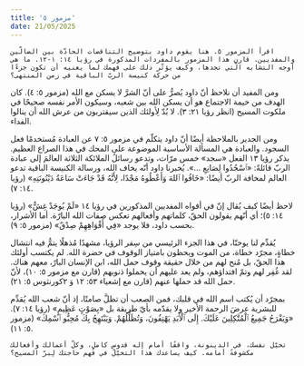 ```yaml
---
title: 'مزمور ٥'
date: 21/05/2025
---
```


`اقرأ المزمور ٥. هنا يقوم داود بتوضيح التناقضات الحادّة بين الضالّين والمفديين. قارن هذا المزمور بالمفردات المذكورة في رؤيا ١٤: ١-١٢. ما هي أوجه التشابه الّتي تجدها، وكيف يؤثّر ذلك على فهمك لما يعنيه أن تكون جزءًا من حركة كنيسة الربّ الباقية في زمن المنتهى؟`

ومن المفيد أن نلاحظ أنّ داود يُصرُّ على أنّ الشرَّ لا يسكن مع الله (مزمور ٥: ٤). كان الهدف من خيمة الاجتماع هو أن يسكن الله بين شعبه، وسيكون الأمر نفسه صحيحًا في ملكوت المسيح (انظر رؤيا ٢١: ٣). لا بُدّ لِأولئك الذين سيقتربون من عرش الله أن ينالوا الفداء.

ومن الجدير بالملاحظة أيضًا أنّ داود يتكلّم في مزمور ٥: ٧ عن العبادة مُستخدمًا فعل السجود. والعبادة هي المسألة الأساسية الموضوعة على المحك في هذا الصراع العظيم. يذكر رؤيا ١٣ الفعل «سجد» خمس مرّات، وتدعو رسائلُ الملائكة الثلاثة العالمَ إلى عبادة الربّ قائلةً: «ٱسْجُدُوا لِصَانِعِ …». يُخبرنا داود أنّه يخاف الله، ورسالة الكنيسة الباقية تدعو العالم لمخافة الربّ أيضًا: «خَافُوا ٱللهَ وَأَعْطُوهُ مَجْدًا، لِأَنَّهُ قَدْ جَاءَتْ سَاعَةُ دَيْنُونَتِهِ» (رؤيا ١٤: ٧).

لاحظ أيضًا كيف يُقال إنّ في أفواه المفديين المذكورين في رؤيا ١٤ «لَمْ يُوجَدْ غِشٌّ» (رؤيا ١٤: ٥)؛ أي أنّهم يقولون الحقّ، كلماتهم وأفعالهم تعكس صفات الله البارّة. أما الأشرار، بحسب داود، فلا يوجد «فِي أَفْوَاهِهِمْ صِدْقٌ» (مزمور ٥: ٩).

يُقدِّم لنا يوحنّا، في هذا الجزء الرئيسي من سِفر الرؤيا، مشهدًا مُذهلًا يتمُّ فيه انتشال خطاةٍ، مجرّد خطاة، من الموت ويحظون بامتياز الوقوف في حضرة الله. لم يكتسب أولئك هذا الحقّ، بل مُنح لهم من خلال حقيقة وقوف حمل الله، ابن الإنسان البارّ، معهم هناك. لقد غُفِر لهم وتمّ افتداؤهم، ولم يعد عليهم أن يحملوا ذنوبهم (قارن مع مزمور ٥: ١٠)، لأنّ حمل الله قد حملها عنهم (قارن مع إشعياء ٥٣: ١٢ وَ ٢كورنثوس ٥: ٢١).

بمجرّد أن يُكتب اسم الله في قلبك، فمن الصعب أن تظلَّ صامتًا، إذ أنّ شعب الله يُقدِّم للبشرية عرضَ الرحمة الأخير ولا يقدّمه بأيّ طريقة بل  «بِصَوْتٍ عَظِيمٍ» (رؤيا ١٤: ٧). «وَيَفْرَحُ جَمِيعُ ٱلْمُتَّكِلِينَ عَلَيْكَ. إِلَى ٱلْأَبَدِ يَهْتِفُونَ، وَتُظَلِّلُهُمْ. وَيَبْتَهِجُ بِكَ مُحِبُّو ٱسْمِكَ» (مزمور ٥: ١١).

`تخيّل نفسك، في الدينونة، واقفًا أمام إله قدوسٍ كاملٍ، وكلّ أعمالك وأفعالك مكشوفةً أمامه. كيف يساعدك هذا التخيّل في فهم حاجتك لِبرّ المسيح؟`